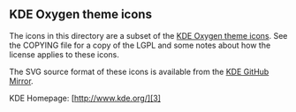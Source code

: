 KDE Oxygen theme icons
----------------------

The icons in this directory are a subset of the [KDE Oxygen theme icons][1].
See the COPYING file for a copy of the LGPL and some notes about how the
license applies to these icons.

The SVG source format of these icons is available from the [KDE GitHub Mirror][2].

KDE Homepage: [http://www.kde.org/][3]

[1]: https://github.com/KDE/oxygen-icons
[2]: https://github.com/KDE/oxygen-icons/tree/master/scalable
[3]: http://www.kde.org/
